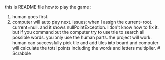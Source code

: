this is README file
how to play the game :
1. human goes first.
2. computer will auto play next. 
issues:
   when I assign the current=root. current=null. and it shows nullPointException. I don't know how to fix it. 
   but if you command out the computer try to use trie to search all possible words. you only use the human parts. the project will work. human can successfully pick tile and add tiles into board and computer will calculate the total points including the words and letters multiplier. #   S c r a b b l e  
 